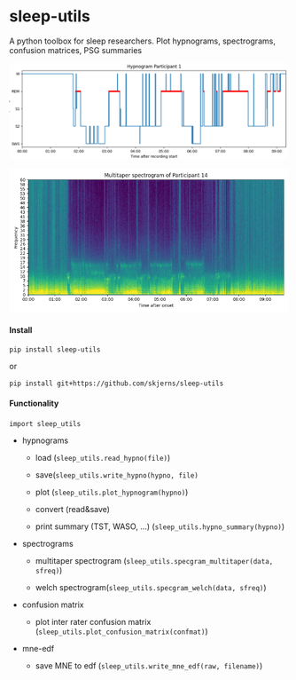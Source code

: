 # sleep-utils

A python toolbox for sleep researchers. Plot hypnograms, spectrograms, confusion matrices, PSG summaries

![sample_hypnogram.png](./assets/d1f7592a94f0f39c4d672c5913e161ec16193458.png)

![spectrogram_multitaper.png](.\assets\c49446ae6d84dee6e13ae14034dd12eb6bbdb48d.png)

#### Install

```
pip install sleep-utils
```

or

```
pip install git+https://github.com/skjerns/sleep-utils
```







#### Functionality

`import sleep_utils`

- hypnograms
  
  - load (`sleep_utils.read_hypno(file)`)
  
  - save(`sleep_utils.write_hypno(hypno, file)`
  
  - plot (`sleep_utils.plot_hypnogram(hypno)`)
  
  - convert (read&save)
  
  - print summary (TST, WASO, ...) (`sleep_utils.hypno_summary(hypno)`)

- spectrograms
  
  - multitaper spectrogram (`sleep_utils.specgram_multitaper(data, sfreq)`)
  
  - welch spectrogram(`sleep_utils.specgram_welch(data, sfreq)`)

- confusion matrix
  
  - plot inter rater confusion matrix (`sleep_utils.plot_confusion_matrix(confmat)`)

- mne-edf
  
  - save MNE to edf (`sleep_utils.write_mne_edf(raw, filename)`)
